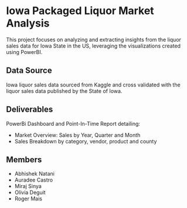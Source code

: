 # Iowa Packaged Liquor Market Analysis

This project focuses on analyzing and extracting insights from the liquor sales data for Iowa State in the US, leveraging the visualizations created using PowerBI.

## Data Source
Iowa liquor sales data sourced from Kaggle and cross validated with the liquor sales data published by the State of Iowa.


## Deliverables 
PowerBi Dashboard and Point-In-Time Report detailing:
- Market Overview: Sales by Year, Quarter and Month
- Sales Breakdown by category, vendor, product and county 


## Members

- Abhishek Natani
- Auradee Castro
- Miraj Sinya
- Olivia Deguit
- Roger Mais
